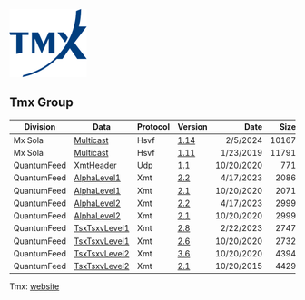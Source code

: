 [![Tmx](https://github.com/Open-Markets-Initiative/Directory/blob/main/Organizations/Tmx/Images/Logo.png)](https://www.tmx.com/)


## Tmx Group

| Division | Data | Protocol | Version | Date | Size | [Status][Omi.Glossary.Status] | [Testing][Omi.Glossary.Testing] | Specification |
| --- | --- | --- | --- | ---: | ---: | --- | --- | --- |
| Mx Sola | [Multicast][Tmx.Mx.Sola.Multicast.Hsvf.v1.14.Dissector] | Hsvf | [1.14][Tmx.Mx.Sola.Multicast.Hsvf.v1.14.Dissector] | 2/5/2024 | 10167 | [Active][Omi.Glossary.Status.Active] | [Verified][Omi.Glossary.Testing.Verified] | [url][Tmx.Mx.Sola.Multicast.Hsvf.v1.14.Url] - [pdf][Tmx.Mx.Sola.Multicast.Hsvf.v1.14.Pdf] |
| Mx Sola | [Multicast][Tmx.Mx.Sola.Multicast.Hsvf.v1.11.Dissector] | Hsvf | [1.11][Tmx.Mx.Sola.Multicast.Hsvf.v1.11.Dissector] | 1/23/2019 | 11791 | [Active][Omi.Glossary.Status.Active] | [Untested][Omi.Glossary.Testing.Untested] | [url][Tmx.Mx.Sola.Multicast.Hsvf.v1.11.Url] - [pdf][Tmx.Mx.Sola.Multicast.Hsvf.v1.11.Pdf] |
| QuantumFeed | [XmtHeader][Tmx.QuantumFeed.XmtHeader.Udp.v1.1.Dissector] | Udp | [1.1][Tmx.QuantumFeed.XmtHeader.Udp.v1.1.Dissector] | 10/20/2020 | 771 | [Header][Omi.Glossary.Status.Header] | [Verified][Omi.Glossary.Testing.Verified] | [url][Tmx.QuantumFeed.XmtHeader.Udp.v1.1.Url] - [pdf][Tmx.QuantumFeed.XmtHeader.Udp.v1.1.Pdf] |
| QuantumFeed | [AlphaLevel1][Tmx.QuantumFeed.AlphaLevel1.Xmt.v2.2.Dissector] | Xmt | [2.2][Tmx.QuantumFeed.AlphaLevel1.Xmt.v2.2.Dissector] | 4/17/2023 | 2086 | [Active][Omi.Glossary.Status.Active] | [Beta][Omi.Glossary.Testing.Beta] | [url][Tmx.QuantumFeed.AlphaLevel1.Xmt.v2.2.Url] - [pdf][Tmx.QuantumFeed.AlphaLevel1.Xmt.v2.2.Pdf] |
| QuantumFeed | [AlphaLevel1][Tmx.QuantumFeed.AlphaLevel1.Xmt.v2.1.Dissector] | Xmt | [2.1][Tmx.QuantumFeed.AlphaLevel1.Xmt.v2.1.Dissector] | 10/20/2020 | 2071 | [Deprecated][Omi.Glossary.Status.Deprecated] | [Beta][Omi.Glossary.Testing.Beta] | [url][Tmx.QuantumFeed.AlphaLevel1.Xmt.v2.1.Url] - [pdf][Tmx.QuantumFeed.AlphaLevel1.Xmt.v2.1.Pdf] |
| QuantumFeed | [AlphaLevel2][Tmx.QuantumFeed.AlphaLevel2.Xmt.v2.2.Dissector] | Xmt | [2.2][Tmx.QuantumFeed.AlphaLevel2.Xmt.v2.2.Dissector] | 4/17/2023 | 2999 | [Active][Omi.Glossary.Status.Active] | [Beta][Omi.Glossary.Testing.Beta] | [url][Tmx.QuantumFeed.AlphaLevel2.Xmt.v2.2.Url] - [pdf][Tmx.QuantumFeed.AlphaLevel2.Xmt.v2.2.Pdf] |
| QuantumFeed | [AlphaLevel2][Tmx.QuantumFeed.AlphaLevel2.Xmt.v2.1.Dissector] | Xmt | [2.1][Tmx.QuantumFeed.AlphaLevel2.Xmt.v2.1.Dissector] | 10/20/2020 | 2999 | [Deprecated][Omi.Glossary.Status.Deprecated] | [Beta][Omi.Glossary.Testing.Beta] | [url][Tmx.QuantumFeed.AlphaLevel2.Xmt.v2.1.Url] - [pdf][Tmx.QuantumFeed.AlphaLevel2.Xmt.v2.1.Pdf] |
| QuantumFeed | [TsxTsxvLevel1][Tmx.QuantumFeed.TsxTsxvLevel1.Xmt.v2.8.Dissector] | Xmt | [2.8][Tmx.QuantumFeed.TsxTsxvLevel1.Xmt.v2.8.Dissector] | 2/22/2023 | 2747 | [Active][Omi.Glossary.Status.Active] | [Beta][Omi.Glossary.Testing.Beta] | [url][Tmx.QuantumFeed.TsxTsxvLevel1.Xmt.v2.8.Url] - [pdf][Tmx.QuantumFeed.TsxTsxvLevel1.Xmt.v2.8.Pdf] |
| QuantumFeed | [TsxTsxvLevel1][Tmx.QuantumFeed.TsxTsxvLevel1.Xmt.v2.6.Dissector] | Xmt | [2.6][Tmx.QuantumFeed.TsxTsxvLevel1.Xmt.v2.6.Dissector] | 10/20/2020 | 2732 | [Deprecated][Omi.Glossary.Status.Deprecated] | [Beta][Omi.Glossary.Testing.Beta] | [url][Tmx.QuantumFeed.TsxTsxvLevel1.Xmt.v2.6.Url] - [pdf][Tmx.QuantumFeed.TsxTsxvLevel1.Xmt.v2.6.Pdf] |
| QuantumFeed | [TsxTsxvLevel2][Tmx.QuantumFeed.TsxTsxvLevel2.Xmt.v3.6.Dissector] | Xmt | [3.6][Tmx.QuantumFeed.TsxTsxvLevel2.Xmt.v3.6.Dissector] | 10/20/2020 | 4394 | [Active][Omi.Glossary.Status.Active] | [Beta][Omi.Glossary.Testing.Beta] | [url][Tmx.QuantumFeed.TsxTsxvLevel2.Xmt.v3.6.Url] - [pdf][Tmx.QuantumFeed.TsxTsxvLevel2.Xmt.v3.6.Pdf] |
| QuantumFeed | [TsxTsxvLevel2][Tmx.QuantumFeed.TsxTsxvLevel2.Xmt.v2.1.Dissector] | Xmt | [2.1][Tmx.QuantumFeed.TsxTsxvLevel2.Xmt.v2.1.Dissector] | 10/20/2015 | 4429 | [Active][Omi.Glossary.Status.Active] | [Verified][Omi.Glossary.Testing.Verified] | [url][Tmx.QuantumFeed.TsxTsxvLevel2.Xmt.v2.1.Url] |


Tmx: [website](https://www.tmx.com/ "Go to Tmx Group")


[Omi.Glossary.Status]: https://github.com/Open-Markets-Initiative/Directory/blob/main/Glossary/Status.md "Protocol Deployment Status"
[Omi.Glossary.Status.Active]: https://github.com/Open-Markets-Initiative/Directory/blob/main/Glossary/Status.md "Deployment Status: Protocol is in active production"
[Omi.Glossary.Status.Deprecated]: https://github.com/Open-Markets-Initiative/Directory/blob/main/Glossary/Status.md "Deployment Status: Protocol is no longer in active use"
[Omi.Glossary.Status.Future]: https://github.com/Open-Markets-Initiative/Directory/blob/main/Glossary/Status.md "Deployment Status: Protocol is not yet deployed to an active production environment"
[Omi.Glossary.Status.Unknown]: https://github.com/Open-Markets-Initiative/Directory/blob/main/Glossary/Status.md "Deployment Status: Protocol deployment status is unknown"
[Omi.Glossary.Status.Header]: https://github.com/Open-Markets-Initiative/Directory/blob/main/Glossary/Status.md "Deployment Status: Header only protocol provided for debugging"
[Omi.Glossary.Testing]: https://github.com/Open-Markets-Initiative/Directory/blob/main/Glossary/Testing.md "Protocol Testing Status"
[Omi.Glossary.Testing.Verified]: https://github.com/Open-Markets-Initiative/Directory/blob/main/Glossary/Testing.md "Testing Status: Protocol has been tested on live data"
[Omi.Glossary.Testing.Incomplete]: https://github.com/Open-Markets-Initiative/Directory/blob/main/Glossary/Testing.md "Testing Status: Protocol has been tested on live data but contains known issues"
[Omi.Glossary.Testing.Beta]: https://github.com/Open-Markets-Initiative/Directory/blob/main/Glossary/Testing.md "Testing Status: Protocol has not been tested and structure is speculative"
[Omi.Glossary.Testing.Untested]: https://github.com/Open-Markets-Initiative/Directory/blob/main/Glossary/Testing.md "Testing Status: Protocol has not been tested on live data"

[Tmx.Mx.Sola.Multicast.Hsvf.v1.11.Dissector]: https://github.com/Open-Markets-Initiative/wireshark-lua/blob/main/Tmx/Tmx_Mx_Sola_Multicast_Hsvf_v1_11_Dissector.lua "Tmx Mx Sola Multicast Hsvf v1.11 Wireshark Dissector"
[Tmx.Mx.Sola.Multicast.Hsvf.v1.11.Url]: https://www.tmxwebstore.com/ "Tmx Group 1.11 Url"
[Tmx.Mx.Sola.Multicast.Hsvf.v1.11.Pdf]: https://github.com/Open-Markets-Initiative/Directory/blob/main/Organizations/Tmx/Specifications/ "Tmx Group 1.11 Pdf"
[Tmx.Mx.Sola.Multicast.Hsvf.v1.14.Dissector]: https://github.com/Open-Markets-Initiative/wireshark-lua/blob/main/Tmx/Tmx_Mx_Sola_Multicast_Hsvf_v1_14_Dissector.lua "Tmx Mx Sola Multicast Hsvf v1.14 Wireshark Dissector"
[Tmx.Mx.Sola.Multicast.Hsvf.v1.14.Url]: https://www.tmxwebstore.com "Tmx Group 1.14 Url"
[Tmx.Mx.Sola.Multicast.Hsvf.v1.14.Pdf]: https://github.com/Open-Markets-Initiative/Directory/blob/main/Organizations/Tmx/Specifications/ "Tmx Group 1.14 Pdf"
[Tmx.QuantumFeed.AlphaLevel1.Xmt.v2.1.Dissector]: https://github.com/Open-Markets-Initiative/wireshark-lua/blob/main/Tmx/Tmx_QuantumFeed_AlphaLevel1_Xmt_v2_1_Dissector.lua "Tmx QuantumFeed AlphaLevel1 Xmt v2.1 Wireshark Dissector"
[Tmx.QuantumFeed.AlphaLevel1.Xmt.v2.1.Url]: https://www.tmxwebstore.com/ "Tmx Group 2.1 Url"
[Tmx.QuantumFeed.AlphaLevel1.Xmt.v2.1.Pdf]: https://github.com/Open-Markets-Initiative/Directory/blob/main/Organizations/Tmx/Specifications/ "Tmx Group 2.1 Pdf"
[Tmx.QuantumFeed.AlphaLevel1.Xmt.v2.2.Dissector]: https://github.com/Open-Markets-Initiative/wireshark-lua/blob/main/Tmx/Tmx_QuantumFeed_AlphaLevel1_Xmt_v2_2_Dissector.lua "Tmx QuantumFeed AlphaLevel1 Xmt v2.2 Wireshark Dissector"
[Tmx.QuantumFeed.AlphaLevel1.Xmt.v2.2.Url]: https://www.tmxwebstore.com/ "Tmx Group 2.2 Url"
[Tmx.QuantumFeed.AlphaLevel1.Xmt.v2.2.Pdf]: https://github.com/Open-Markets-Initiative/Directory/blob/main/Organizations/Tmx/Specifications/ "Tmx Group 2.2 Pdf"
[Tmx.QuantumFeed.AlphaLevel2.Xmt.v2.1.Dissector]: https://github.com/Open-Markets-Initiative/wireshark-lua/blob/main/Tmx/Tmx_QuantumFeed_AlphaLevel2_Xmt_v2_1_Dissector.lua "Tmx QuantumFeed AlphaLevel2 Xmt v2.1 Wireshark Dissector"
[Tmx.QuantumFeed.AlphaLevel2.Xmt.v2.1.Url]: https://www.tmxwebstore.com/ "Tmx Group 2.1 Url"
[Tmx.QuantumFeed.AlphaLevel2.Xmt.v2.1.Pdf]: https://github.com/Open-Markets-Initiative/Directory/blob/main/Organizations/Tmx/Specifications/ "Tmx Group 2.1 Pdf"
[Tmx.QuantumFeed.AlphaLevel2.Xmt.v2.2.Dissector]: https://github.com/Open-Markets-Initiative/wireshark-lua/blob/main/Tmx/Tmx_QuantumFeed_AlphaLevel2_Xmt_v2_2_Dissector.lua "Tmx QuantumFeed AlphaLevel2 Xmt v2.2 Wireshark Dissector"
[Tmx.QuantumFeed.AlphaLevel2.Xmt.v2.2.Url]: https://www.tmxwebstore.com/ "Tmx Group 2.2 Url"
[Tmx.QuantumFeed.AlphaLevel2.Xmt.v2.2.Pdf]: https://github.com/Open-Markets-Initiative/Directory/blob/main/Organizations/Tmx/Specifications/ "Tmx Group 2.2 Pdf"
[Tmx.QuantumFeed.TsxTsxvLevel1.Xmt.v2.6.Dissector]: https://github.com/Open-Markets-Initiative/wireshark-lua/blob/main/Tmx/Tmx_QuantumFeed_TsxTsxvLevel1_Xmt_v2_6_Dissector.lua "Tmx QuantumFeed TsxTsxvLevel1 Xmt v2.6 Wireshark Dissector"
[Tmx.QuantumFeed.TsxTsxvLevel1.Xmt.v2.6.Url]: https://www.tmxwebstore.com/ "Tmx Group 2.6 Url"
[Tmx.QuantumFeed.TsxTsxvLevel1.Xmt.v2.6.Pdf]: https://github.com/Open-Markets-Initiative/Directory/blob/main/Organizations/Tmx/Specifications/ "Tmx Group 2.6 Pdf"
[Tmx.QuantumFeed.TsxTsxvLevel1.Xmt.v2.8.Dissector]: https://github.com/Open-Markets-Initiative/wireshark-lua/blob/main/Tmx/Tmx_QuantumFeed_TsxTsxvLevel1_Xmt_v2_8_Dissector.lua "Tmx QuantumFeed TsxTsxvLevel1 Xmt v2.8 Wireshark Dissector"
[Tmx.QuantumFeed.TsxTsxvLevel1.Xmt.v2.8.Url]: https://www.tmxwebstore.com/ "Tmx Group 2.8 Url"
[Tmx.QuantumFeed.TsxTsxvLevel1.Xmt.v2.8.Pdf]: https://github.com/Open-Markets-Initiative/Directory/blob/main/Organizations/Tmx/Specifications/ "Tmx Group 2.8 Pdf"
[Tmx.QuantumFeed.TsxTsxvLevel2.Xmt.v2.1.Dissector]: https://github.com/Open-Markets-Initiative/wireshark-lua/blob/main/Tmx/Tmx_QuantumFeed_TsxTsxvLevel2_Xmt_v2_1_Dissector.lua "Tmx QuantumFeed TsxTsxvLevel2 Xmt v2.1 Wireshark Dissector"
[Tmx.QuantumFeed.TsxTsxvLevel2.Xmt.v2.1.Url]: https://www.tmxwebstore.com "Tmx Group 2.1 Url"
[Tmx.QuantumFeed.TsxTsxvLevel2.Xmt.v3.6.Dissector]: https://github.com/Open-Markets-Initiative/wireshark-lua/blob/main/Tmx/Tmx_QuantumFeed_TsxTsxvLevel2_Xmt_v3_6_Dissector.lua "Tmx QuantumFeed TsxTsxvLevel2 Xmt v3.6 Wireshark Dissector"
[Tmx.QuantumFeed.TsxTsxvLevel2.Xmt.v3.6.Url]: https://www.tmxwebstore.com/ "Tmx Group 3.6 Url"
[Tmx.QuantumFeed.TsxTsxvLevel2.Xmt.v3.6.Pdf]: https://github.com/Open-Markets-Initiative/Directory/blob/main/Organizations/Tmx/Specifications/ "Tmx Group 3.6 Pdf"
[Tmx.QuantumFeed.XmtHeader.Udp.v1.1.Dissector]: https://github.com/Open-Markets-Initiative/wireshark-lua/blob/main/Tmx/Tmx_QuantumFeed_XmtHeader_Udp_v1_1_Dissector.lua "Tmx QuantumFeed XmtHeader Udp v1.1 Wireshark Dissector"
[Tmx.QuantumFeed.XmtHeader.Udp.v1.1.Url]: https://www.tmxwebstore.com "Tmx Group 1.1 Url"
[Tmx.QuantumFeed.XmtHeader.Udp.v1.1.Pdf]: https://github.com/Open-Markets-Initiative/Directory/blob/main/Organizations/Tmx/Specifications/ "Tmx Group 1.1 Pdf"
